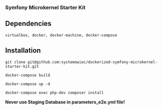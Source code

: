 ### Symfony Microkernel Starter Kit

## Dependencies

```virtualbox, docker, docker-machine, docker-compose```

## Installation

```git clone git@github.com:systemowiec/dockerized-symfony-microkernel-starter-kit.git```

```docker-compose build```

```docker-compose up -d```

```docker-compose exec php-dev composer install```

**Never use Staging Database in parameters_e2e.yml file!**